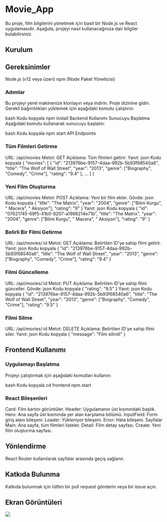 <h1>Movie_App</h1>

Bu proje, film bilgilerini yönetmek için basit bir Node.js ve React uygulamasıdır. Aşağıda, projeyi nasıl kullanacağınıza dair bilgiler bulabilirsiniz.

<h2>Kurulum</h2>

<h2>Gereksinimler</h2>

Node.js (v12 veya üzeri)
npm (Node Paket Yöneticisi)

<h3>Adımlar</h3>

Bu projeyi yerel makinenize klonlayın veya indirin.
Proje dizinine gidin.
Gerekli bağımlılıkları yüklemek için aşağıdaki komutu çalıştırın:

bash
Kodu kopyala
npm install
Backend Kullanımı
Sunucuyu Başlatma
Aşağıdaki komutu kullanarak sunucuyu başlatın:

bash
Kodu kopyala
npm start
API Endpoints

<h3>Tüm Filmleri Getirme</h3>

URL: /api/movies
Metot: GET
Açıklama: Tüm filmleri getirir.
Yanıt:
json
Kodu kopyala
{
"movies": [
{
"id": "213976be-9157-4daa-992b-5b93f68540a6",
"title": "The Wolf of Wall Street",
"year": "2013",
"genre": ["Biography", "Comedy", "Crime"],
"rating": "9.4"
},
...
]
}

<h3>Yeni Film Oluşturma</h3>

URL: /api/movies
Metot: POST
Açıklama: Yeni bir film ekler.
Gövde:
json
Kodu kopyala
{
"title": "The Matrix",
"year": "2004",
"genre": ["Bilim Kurgu", " Macera", " Aksiyon"],
"rating": "9"
}
Yanıt:
json
Kodu kopyala
{
"id": "07621745-69f5-41b0-8207-a1988214e71b",
"title": "The Matrix",
"year": "2004",
"genre": ["Bilim Kurgu", " Macera", " Aksiyon"],
"rating": "9"
}

<h3>Belirli Bir Filmi Getirme</h3>

URL: /api/movies/:id
Metot: GET
Açıklama: Belirtilen ID'ye sahip filmi getirir.
Yanıt:
json
Kodu kopyala
{
"id": "213976be-9157-4daa-992b-5b93f68540a6",
"title": "The Wolf of Wall Street",
"year": "2013",
"genre": ["Biography", "Comedy", "Crime"],
"rating": "9.4"
}

<h3>Filmi Güncelleme</h3>

URL: /api/movies/:id
Metot: PUT
Açıklama: Belirtilen ID'ye sahip filmi günceller.
Gövde:
json
Kodu kopyala
{
"rating": "9.5"
}
Yanıt:
json
Kodu kopyala
{
"id": "213976be-9157-4daa-992b-5b93f68540a6",
"title": "The Wolf of Wall Street",
"year": "2013",
"genre": ["Biography", "Comedy", "Crime"],
"rating": "9.5"
}

<h3>Filmi Silme</h3>

URL: /api/movies/:id
Metot: DELETE
Açıklama: Belirtilen ID'ye sahip filmi siler.
Yanıt:
json
Kodu kopyala
{
"message": "Film silindi"
}

<h2>Frontend Kullanımı</h2>

<h3>Uygulamayı Başlatma</h3>

Projeyi çalıştırmak için aşağıdaki komutları kullanın:

bash
Kodu kopyala
cd frontend
npm start

<h3>React Bileşenleri</h3>

Card: Film kartını görüntüler.
Header: Uygulamanın üst kısmındaki başlık.
Hero: Ana sayfa üst kısmında yer alan karşılama bölümü.
InputField: Form giriş alanı bileşeni.
Loader: Yükleniyor bileşeni.
Error: Hata bileşeni.
Sayfalar
Main: Ana sayfa, tüm filmleri listeler.
Detail: Film detay sayfası.
Create: Yeni film oluşturma sayfası.

<h2>Yönlendirme</h2>

React Router kullanılarak sayfalar arasında geçiş sağlanır.

<h2>Katkıda Bulunma</h2>

Katkıda bulunmak için lütfen bir pull request gönderin veya bir issue açın.

<h2>Ekran Görüntüleri</h2>

![](movies.gif)
